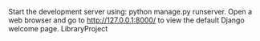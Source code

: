 Start the development server using: python manage.py runserver.
Open a web browser and go to http://127.0.0.1:8000/ to view the default Django welcome page.
LibraryProject
